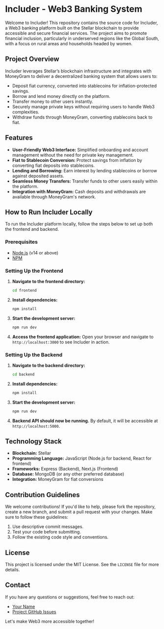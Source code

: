 # Includer - Web3 Banking System

Welcome to Includer! This repository contains the source code for Includer, a Web3 banking platform built on the Stellar blockchain to provide accessible and secure financial services. The project aims to promote financial inclusion, particularly in underserved regions like the Global South, with a focus on rural areas and households headed by women.

## Project Overview

Includer leverages Stellar’s blockchain infrastructure and integrates with MoneyGram to deliver a decentralized banking system that allows users to:
- Deposit fiat currency, converted into stablecoins for inflation-protected savings.
- Borrow and lend money directly on the platform.
- Transfer money to other users instantly.
- Securely manage private keys without requiring users to handle Web3 complexities.
- Withdraw funds through MoneyGram, converting stablecoins back to fiat.

## Features

- **User-Friendly Web3 Interface:** Simplified onboarding and account management without the need for private key management.
- **Fiat to Stablecoin Conversion:** Protect savings from inflation by converting fiat deposits into stablecoins.
- **Lending and Borrowing:** Earn interest by lending stablecoins or borrow against deposited assets.
- **Seamless Money Transfers:** Transfer funds to other users easily within the platform.
- **Integration with MoneyGram:** Cash deposits and withdrawals are available through MoneyGram's network.

## How to Run Includer Locally

To run the Includer platform locally, follow the steps below to set up both the frontend and backend.

### Prerequisites
- [Node.js](https://nodejs.org/) (v14 or above)
- [NPM](https://www.npmjs.com/)

### Setting Up the Frontend

1. **Navigate to the frontend directory:**
   ```bash
   cd frontend
   ```

2. **Install dependencies:**
   ```bash
   npm install
   ```

3. **Start the development server:**
   ```bash
   npm run dev
   ```

4. **Access the frontend application:**
   Open your browser and navigate to `http://localhost:3000` to see Includer in action.

### Setting Up the Backend

1. **Navigate to the backend directory:**
   ```bash
   cd backend
   ```

2. **Install dependencies:**
   ```bash
   npm install
   ```

3. **Start the development server:**
   ```bash
   npm run dev
   ```

4. **Backend API should now be running.**
   By default, it will be accessible at `http://localhost:5000`.

## Technology Stack

- **Blockchain:** Stellar
- **Programming Language:** JavaScript (Node.js for backend, React for frontend)
- **Frameworks:** Express (Backend), Next.js (Frontend)
- **Database:** MongoDB (or any other preferred database)
- **Integration:** MoneyGram for fiat conversions

## Contribution Guidelines

We welcome contributions! If you'd like to help, please fork the repository, create a new branch, and submit a pull request with your changes. Make sure to follow these guidelines:
1. Use descriptive commit messages.
2. Test your code before submitting.
3. Follow the existing code style and conventions.

## License

This project is licensed under the MIT License. See the `LICENSE` file for more details.

## Contact

If you have any questions or suggestions, feel free to reach out:
- [Your Name](mailto:your.email@example.com)
- [Project GitHub Issues](https://github.com/your-username/Includer/issues)

Let's make Web3 more accessible together!
